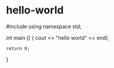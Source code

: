 # hello-world

#include <iostream>
using namespace std;

int main () {
    cout << "hello world" << endl;

    return 0;
}